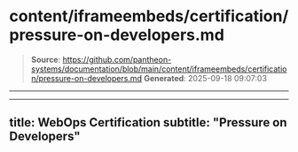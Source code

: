 # content/iframeembeds/certification/pressure-on-developers.md

> **Source**: https://github.com/pantheon-systems/documentation/blob/main/content/iframeembeds/certification/pressure-on-developers.md
> **Generated**: 2025-09-18 09:07:03

---

---
title: WebOps Certification
subtitle: "Pressure on Developers"
---

<Partial file="certification-guide/pressure-on-developers.md" />
